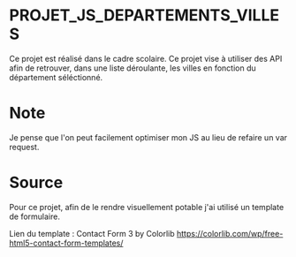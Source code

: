 # PROJET_JS_DEPARTEMENTS_VILLES
 Ce projet est réalisé dans le cadre scolaire. Ce projet vise à utiliser des API afin de retrouver, dans une liste déroulante, les villes en fonction du département séléctionné.

# Note
Je pense que l'on peut facilement optimiser mon JS au lieu de refaire un var request. 

# Source
Pour ce projet, afin de le rendre visuellement potable j'ai utilisé un template de formulaire. 

Lien du template : Contact Form 3 by Colorlib https://colorlib.com/wp/free-html5-contact-form-templates/
